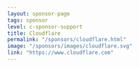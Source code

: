 ```yaml
---
layout: sponsor-page
tags: sponsor
level: c-sponsor-support
title: Cloudflare
permalink: "/sponsors/cloudflare.html"
image: "/sponsors/images/cloudflare.svg"
link: "https://www.cloudflare.com"
---
```



